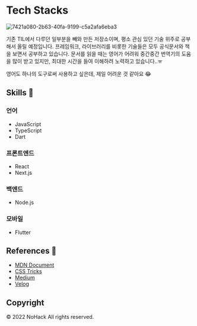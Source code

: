 # Tech Stacks

![7421a080-2b63-40fa-9199-c5a2afa6eba3](https://user-images.githubusercontent.com/42988225/168462121-a1af69bb-3f2e-483d-b7d9-148551c78820.jpeg)

기존 TIL에서 다루던 일부분을 빼와 만든 저장소이며, 평소 관심 있던 기술 위주로 공부해서 올릴 예정입니다. 프레임워크, 라이브러리를 비롯한 기술들은 모두 공식문서와 책을 보면서 공부하고 있습니다. 문서를 읽을 때는 영어가 어려워 중간중간 번역기의 도움을 많이 받고 있지만, 최대한 시간을 들여 이해하려 노력하고 있습니다..ㅠ

영어도 하나의 도구로써 사용하고 싶은데, 제일 어려운 것 같아요 😂

## Skills 🚀

### 언어

- JavaScript
- TypeScript
- Dart

### 프론트엔드

- React
- Next.js

### 백엔드

- Node.js

### 모바일

- Flutter

## References 📖

- [MDN Document](https://developer.mozilla.org)
- [CSS Tricks](https://css-tricks.com)
- [Medium](https://medium.com)
- [Velog](https://velog.io)

## Copyright

&copy; 2022 NoHack All rights reserved.
